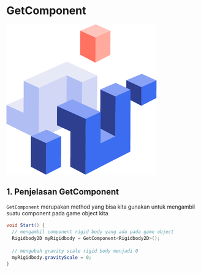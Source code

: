 # GetComponent

![getcomponent](getcomponent.png)

## 1. Penjelasan GetComponent

`GetComponent` merupakan method yang bisa kita gunakan untuk mengambil suatu component pada game object kita

```csharp
void Start() {
  // mengambil component rigid body yang ada pada game object
  Rigidbody2D myRigidbody = GetComponent<Rigidbody2D>();

  // mengubah gravity scale rigid body menjadi 0
  myRigidbody.gravityScale = 0;
}
```

